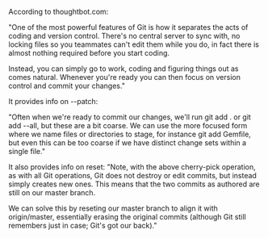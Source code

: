 

According to thoughtbot.com:

"One of the most powerful features of Git is how it separates the acts of coding and version control. There's no central server to sync with, no locking files so you teammates can't edit them while you do, in fact there is almost nothing required before you start coding.

Instead, you can simply go to work, coding and figuring things out as comes natural. Whenever you're ready you can then focus on version control and commit your changes."


It provides info on --patch:

"Often when we're ready to commit our changes, we'll run git add . or git add --all, but these are a bit coarse. We can use the more focused form where we name files or directories to stage, for instance git add Gemfile, but even this can be too coarse if we have distinct change sets within a single file."

It also provides info on reset:
"Note, with the above cherry-pick operation, as with all Git operations, Git does not destroy or edit commits, but instead simply creates new ones. This means that the two commits as authored are still on our master branch.

We can solve this by reseting our master branch to align it with origin/master, essentially erasing the original commits (although Git still remembers just in case; Git's got our back)."